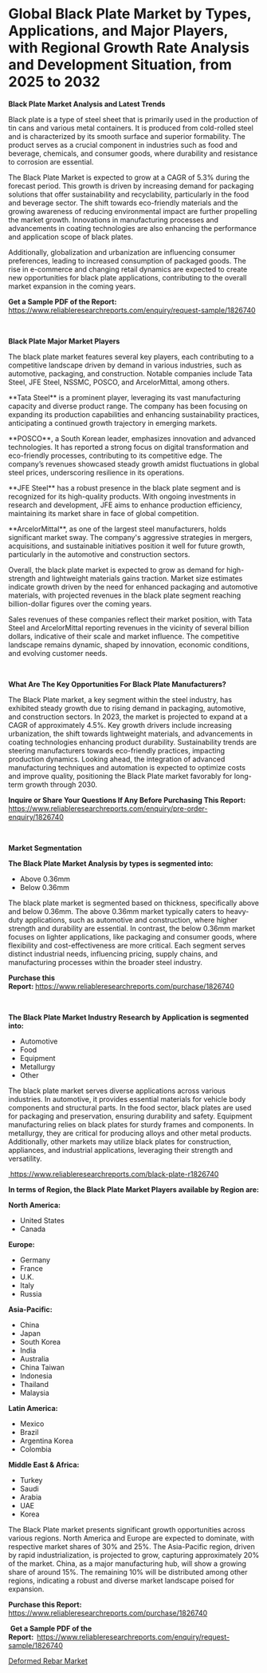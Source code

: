 <p><h1>Global Black Plate Market by Types, Applications, and Major Players, with Regional Growth Rate Analysis and Development Situation, from 2025 to 2032</h1></p><p><strong>Black Plate Market Analysis and Latest Trends</strong></p>
<p><p>Black plate is a type of steel sheet that is primarily used in the production of tin cans and various metal containers. It is produced from cold-rolled steel and is characterized by its smooth surface and superior formability. The product serves as a crucial component in industries such as food and beverage, chemicals, and consumer goods, where durability and resistance to corrosion are essential.</p><p>The Black Plate Market is expected to grow at a CAGR of 5.3% during the forecast period. This growth is driven by increasing demand for packaging solutions that offer sustainability and recyclability, particularly in the food and beverage sector. The shift towards eco-friendly materials and the growing awareness of reducing environmental impact are further propelling the market growth. Innovations in manufacturing processes and advancements in coating technologies are also enhancing the performance and application scope of black plates.</p><p>Additionally, globalization and urbanization are influencing consumer preferences, leading to increased consumption of packaged goods. The rise in e-commerce and changing retail dynamics are expected to create new opportunities for black plate applications, contributing to the overall market expansion in the coming years.</p></p>
<p><strong>Get a Sample PDF of the Report:&nbsp;</strong> <a href="https://www.reliableresearchreports.com/enquiry/request-sample/1826740?utm_campaign=3309&utm_medium=2&utm_source=Github&utm_content=ia&utm_term=01042025&utm_id=black-plate">https://www.reliableresearchreports.com/enquiry/request-sample/1826740</a></p>
<p>&nbsp;</p>
<p><strong>Black Plate Major Market Players</strong></p>
<p><p>The black plate market features several key players, each contributing to a competitive landscape driven by demand in various industries, such as automotive, packaging, and construction. Notable companies include Tata Steel, JFE Steel, NSSMC, POSCO, and ArcelorMittal, among others.</p><p>**Tata Steel** is a prominent player, leveraging its vast manufacturing capacity and diverse product range. The company has been focusing on expanding its production capabilities and enhancing sustainability practices, anticipating a continued growth trajectory in emerging markets. </p><p>**POSCO**, a South Korean leader, emphasizes innovation and advanced technologies. It has reported a strong focus on digital transformation and eco-friendly processes, contributing to its competitive edge. The company’s revenues showcased steady growth amidst fluctuations in global steel prices, underscoring resilience in its operations.</p><p>**JFE Steel** has a robust presence in the black plate segment and is recognized for its high-quality products. With ongoing investments in research and development, JFE aims to enhance production efficiency, maintaining its market share in face of global competition.</p><p>**ArcelorMittal**, as one of the largest steel manufacturers, holds significant market sway. The company's aggressive strategies in mergers, acquisitions, and sustainable initiatives position it well for future growth, particularly in the automotive and construction sectors.</p><p>Overall, the black plate market is expected to grow as demand for high-strength and lightweight materials gains traction. Market size estimates indicate growth driven by the need for enhanced packaging and automotive materials, with projected revenues in the black plate segment reaching billion-dollar figures over the coming years.</p><p>Sales revenues of these companies reflect their market position, with Tata Steel and ArcelorMittal reporting revenues in the vicinity of several billion dollars, indicative of their scale and market influence. The competitive landscape remains dynamic, shaped by innovation, economic conditions, and evolving customer needs.</p></p>
<p>&nbsp;</p>
<p><strong>What Are The Key Opportunities For Black Plate Manufacturers?</strong></p>
<p><p>The Black Plate market, a key segment within the steel industry, has exhibited steady growth due to rising demand in packaging, automotive, and construction sectors. In 2023, the market is projected to expand at a CAGR of approximately 4.5%. Key growth drivers include increasing urbanization, the shift towards lightweight materials, and advancements in coating technologies enhancing product durability. Sustainability trends are steering manufacturers towards eco-friendly practices, impacting production dynamics. Looking ahead, the integration of advanced manufacturing techniques and automation is expected to optimize costs and improve quality, positioning the Black Plate market favorably for long-term growth through 2030.</p></p>
<p><strong>Inquire or Share Your Questions If Any Before Purchasing This Report:</strong> <a href="https://www.reliableresearchreports.com/enquiry/pre-order-enquiry/1826740?utm_campaign=3309&utm_medium=2&utm_source=Github&utm_content=ia&utm_term=01042025&utm_id=black-plate">https://www.reliableresearchreports.com/enquiry/pre-order-enquiry/1826740</a></p>
<p>&nbsp;</p>
<p><strong>Market Segmentation</strong></p>
<p><strong>The Black Plate Market Analysis by types is segmented into:</strong></p>
<p><ul><li>Above 0.36mm</li><li>Below 0.36mm</li></ul></p>
<p><p>The black plate market is segmented based on thickness, specifically above and below 0.36mm. The above 0.36mm market typically caters to heavy-duty applications, such as automotive and construction, where higher strength and durability are essential. In contrast, the below 0.36mm market focuses on lighter applications, like packaging and consumer goods, where flexibility and cost-effectiveness are more critical. Each segment serves distinct industrial needs, influencing pricing, supply chains, and manufacturing processes within the broader steel industry.</p></p>
<p><strong>Purchase this Report:&nbsp;</strong><a href="https://www.reliableresearchreports.com/purchase/1826740?utm_campaign=3309&utm_medium=2&utm_source=Github&utm_content=ia&utm_term=01042025&utm_id=black-plate">https://www.reliableresearchreports.com/purchase/1826740</a></p>
<p>&nbsp;</p>
<p><strong>The Black Plate Market Industry Research by Application is segmented into:</strong></p>
<p><ul><li>Automotive</li><li>Food</li><li>Equipment</li><li>Metallurgy</li><li>Other</li></ul></p>
<p><p>The black plate market serves diverse applications across various industries. In automotive, it provides essential materials for vehicle body components and structural parts. In the food sector, black plates are used for packaging and preservation, ensuring durability and safety. Equipment manufacturing relies on black plates for sturdy frames and components. In metallurgy, they are critical for producing alloys and other metal products. Additionally, other markets may utilize black plates for construction, appliances, and industrial applications, leveraging their strength and versatility.</p></p>
<p><a href="https://www.reliableresearchreports.com/black-plate-r1826740?utm_campaign=3309&utm_medium=2&utm_source=Github&utm_content=ia&utm_term=01042025&utm_id=black-plate">&nbsp;https://www.reliableresearchreports.com/black-plate-r1826740</a></p>
<p><strong>In terms of Region, the Black Plate Market Players available by Region are:</strong></p>
<p>
    <p> <strong> North America: </strong>
        <ul>
            <li>United States</li>
            <li>Canada</li>
        </ul>
        </p> 
    <p> <strong> Europe: </strong>
        <ul>
            <li>Germany</li>
            <li>France</li>
            <li>U.K.</li>
            <li>Italy</li>
            <li>Russia</li>
        </ul>
        </p> 
    <p> <strong> Asia-Pacific: </strong>
        <ul>
            <li>China</li>
            <li>Japan</li>
            <li>South Korea</li>
            <li>India</li>
            <li>Australia</li>
            <li>China Taiwan</li>
            <li>Indonesia</li>
            <li>Thailand</li>
            <li>Malaysia</li>
        </ul>
        </p> 
    <p> <strong> Latin America: </strong>
        <ul>
            <li>Mexico</li>
            <li>Brazil</li>
            <li>Argentina Korea</li>
            <li>Colombia</li>
        </ul>
        </p> 
    <p> <strong> Middle East & Africa: </strong>
        <ul>
            <li>Turkey</li>
            <li>Saudi</li>
            <li>Arabia</li>
            <li>UAE</li>
            <li>Korea</li>
        </ul>
    </p>
    </p>
<p><p>The Black Plate market presents significant growth opportunities across various regions. North America and Europe are expected to dominate, with respective market shares of 30% and 25%. The Asia-Pacific region, driven by rapid industrialization, is projected to grow, capturing approximately 20% of the market. China, as a major manufacturing hub, will show a growing share of around 15%. The remaining 10% will be distributed among other regions, indicating a robust and diverse market landscape poised for expansion.</p></p>
<p><strong>Purchase this Report: </strong><a href="https://www.reliableresearchreports.com/purchase/1826740?utm_campaign=3309&utm_medium=2&utm_source=Github&utm_content=ia&utm_term=01042025&utm_id=black-plate">https://www.reliableresearchreports.com/purchase/1826740</a></p>
<p>&nbsp;<strong>Get a Sample PDF of the Report:&nbsp;&nbsp;</strong><a href="https://www.reliableresearchreports.com/enquiry/request-sample/1826740?utm_campaign=3309&utm_medium=2&utm_source=Github&utm_content=ia&utm_term=01042025&utm_id=black-plate">https://www.reliableresearchreports.com/enquiry/request-sample/1826740</a></p>
<p><strong></strong></p>
<p><p><a href="https://github.com/marteionun0/Market-Research-Report-List-1/blob/main/deformed-rebar-market.md?utm_campaign=3309&utm_medium=2&utm_source=Github&utm_content=ia&utm_term=01042025&utm_id=black-plate">Deformed Rebar Market</a></p></p>
